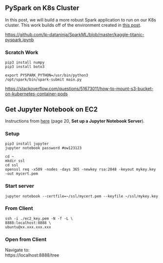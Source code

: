 ## PySpark on K8s Cluster

In this post, we will build a more robust Spark application to run on our K8s cluster. This work builds off of the environment created in [this post](https://github.com/npa02012/blog_posts/tree/master/k8s_aws_setup).

https://github.com/lp-dataninja/SparkML/blob/master/kaggle-titanic-pyspark.ipynb

### Scratch Work


```
pip3 install numpy
pip3 install boto3
```

```
export PYSPARK_PYTHON=/usr/bin/python3
/opt/spark/bin/spark-submit main.py
```



https://stackoverflow.com/questions/51673011/how-to-mount-s3-bucket-on-kubernetes-container-pods




## Get Jupyter Notebook on EC2

Instructions from [here](https://docs.aws.amazon.com/dlami/latest/devguide/dlami-dg.pdf#setup-jupyter) (page 20, **Set up a Jupyter Notebook Server**).

### Setup

```
pip3 install jupyter
jupyter notebook password #ow123123

cd ~
mkdir ssl
cd ssl
openssl req -x509 -nodes -days 365 -newkey rsa:2048 -keyout mykey.key -out mycert.pem
```
### Start server
```
jupyter notebook --certfile=~/ssl/mycert.pem --keyfile ~/ssl/mykey.key
```

### From Client
```
ssh -i ./ec2_key.pem -N -f -L \
8888:localhost:8888 \
ubuntu@xx.xxx.xxx.xxx
```

### Open from Client

Navigate to:  
https://localhost:8888/tree





